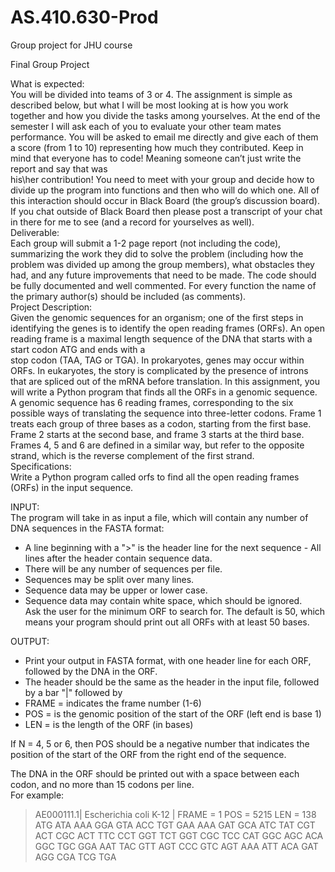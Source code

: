 # AS.410.630-Prod
Group project for JHU course

Final Group Project   

What is expected:  
You will be divided into teams of 3 or 4. The assignment is simple as described below, 
but what I will be most looking at is how you work together and how you divide the tasks 
among yourselves. At the end of the semester I will ask each of you to evaluate your 
other team mates performance. You will be asked to email me directly and give each of 
them a score (from 1 to 10) representing how much they contributed.  Keep in mind that 
everyone has to code! Meaning someone can’t just write the report and say that was  
his\her contribution! You need to meet with your group and decide how to divide up the 
program into functions and then who will do which one. All of this interaction should 
occur in Black Board (the group’s discussion board). If you chat outside of Black Board 
then please post a transcript of your chat in there for me to see (and a record for 
yourselves as well).  
Deliverable:  
Each group will submit a 1-2 page report (not including the code), summarizing the work 
they did to solve the problem (including how the problem was divided up among the 
group members), what obstacles they had, and any future improvements that need to 
be made. The code should be fully documented and well commented. For every 
function the name of the primary author(s) should be included (as comments).  
Project Description:  
Given the genomic sequences for an organism; one of the first steps in identifying the 
genes is to identify the open reading frames (ORFs). An open reading frame is a 
maximal length sequence of the DNA that starts with a start codon ATG and ends with a  
stop codon (TAA, TAG or TGA). In prokaryotes, genes may occur within ORFs. In 
eukaryotes, the story is complicated by the presence of introns that are spliced out of 
the mRNA before translation. In this assignment, you will write a Python program that 
finds all the ORFs in a genomic sequence.   
A genomic sequence has 6 reading frames, corresponding to the six possible ways of 
translating the sequence into three-letter codons. Frame 1 treats each group of three 
bases as a codon, starting from the first base. Frame 2 starts at the second base, and 
frame 3 starts at the third base. Frames 4, 5 and 6 are defined in a similar way, but refer 
to the opposite strand, which is the reverse complement of the first strand.  
Specifications:   
Write a Python program called orfs to find all the open reading frames (ORFs) in the 
input sequence.  

INPUT:  
The program will take in as input a file, which will contain any number of DNA 
sequences in the FASTA format:  
- A line beginning with a ">" is the header line for the next sequence - All lines after the 
header contain sequence data.  
- There will be any number of sequences per file.  
- Sequences may be split over many lines.  
- Sequence data may be upper or lower case.  
- Sequence data may contain white space, which should be ignored.  
Ask the user for the minimum ORF to search for. The default is 50, which means your 
program should print out all ORFs with at least 50 bases.  

OUTPUT:   
- Print your output in FASTA format, with one header line for each ORF, followed by the 
DNA in the ORF. 
- The header should be the same as the header in the input file, 
followed by a bar "|" followed by  
- FRAME = indicates the frame number (1-6) 
- POS = is the genomic position of the start of the ORF (left end is base 1) 
- LEN = is the length of the ORF (in bases)  
 
If N = 4, 5 or 6, then POS should be a negative number that indicates the 
position of the start of the ORF from the right end of the sequence.  
 
The DNA in the ORF should be printed out with a space between each codon, and no 
more than 15 codons per line.  
For example:  
> AE000111.1| Escherichia coli K-12 | FRAME = 1 POS = 5215 LEN = 138  
ATG ATA AAA GGA GTA ACC TGT GAA AAA GAT GCA ATC TAT CGT ACT 
CGC ACT TTC CCT GGT TCT GGT CGC TCC CAT GGC AGC ACA GGC TGC 
GGA AAT TAC GTT AGT CCC GTC AGT AAA ATT ACA GAT AGG CGA TCG TGA 
